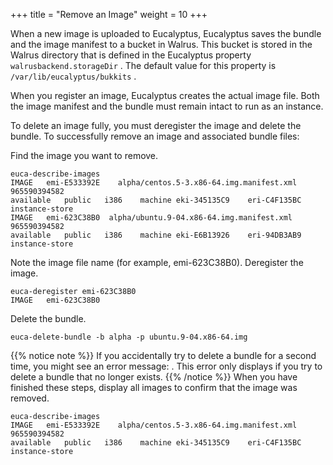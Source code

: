 +++
title = "Remove an Image"
weight = 10
+++

When a new image is uploaded to Eucalyptus, Eucalyptus saves the bundle and the image manifest to a bucket in Walrus. This bucket is stored in the Walrus directory that is defined in the Eucalyptus property `walrusbackend.storageDir` . The default value for this property is `/var/lib/eucalyptus/bukkits` . 

When you register an image, Eucalyptus creates the actual image file. Both the image manifest and the bundle must remain intact to run as an instance. 

To delete an image fully, you must deregister the image and delete the bundle. To successfully remove an image and associated bundle files: 

Find the image you want to remove. 

    euca-describe-images 
    IMAGE   emi-E533392E    alpha/centos.5-3.x86-64.img.manifest.xml    965590394582
    available   public   i386    machine eki-345135C9    eri-C4F135BC  instance-store
    IMAGE   emi-623C38B0  alpha/ubuntu.9-04.x86-64.img.manifest.xml   965590394582 
    available   public   i386    machine eki-E6B13926    eri-94DB3AB9  instance-store

Note the image file name (for example, emi-623C38B0). Deregister the image. 

    euca-deregister emi-623C38B0
    IMAGE   emi-623C38B0

Delete the bundle. 

    euca-delete-bundle -b alpha -p ubuntu.9-04.x86-64.img


{{% notice note %}}
If you accidentally try to delete a bundle for a second time, you might see an error message: . This error only displays if you try to delete a bundle that no longer exists. 
{{% /notice %}}
When you have finished these steps, display all images to confirm that the image was removed. 

    euca-describe-images 
    IMAGE   emi-E533392E    alpha/centos.5-3.x86-64.img.manifest.xml    965590394582
    available   public   i386    machine eki-345135C9    eri-C4F135BC  instance-store

